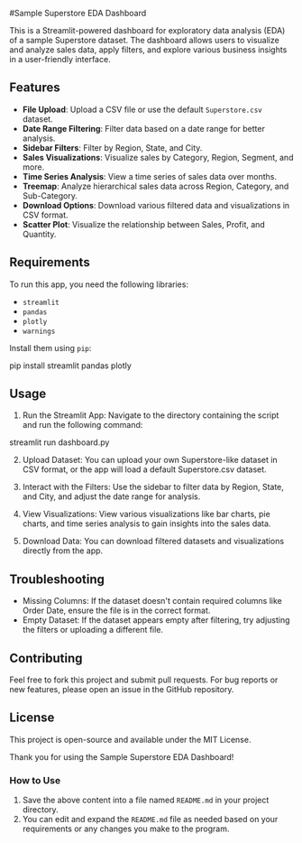 #Sample Superstore EDA Dashboard 

This is a Streamlit-powered dashboard for exploratory data analysis (EDA) of a sample Superstore dataset. The dashboard allows users to visualize and analyze sales data, apply filters, and explore various business insights in a user-friendly interface. 

## Features 

- **File Upload**: Upload a CSV file or use the default `Superstore.csv` dataset.
- **Date Range Filtering**: Filter data based on a date range for better analysis.
- **Sidebar Filters**: Filter by Region, State, and City.
- **Sales Visualizations**: Visualize sales by Category, Region, Segment, and more.
- **Time Series Analysis**: View a time series of sales data over months.
- **Treemap**: Analyze hierarchical sales data across Region, Category, and Sub-Category.
- **Download Options**: Download various filtered data and visualizations in CSV format.
- **Scatter Plot**: Visualize the relationship between Sales, Profit, and Quantity.

## Requirements 

To run this app, you need the following libraries:

- `streamlit`
- `pandas`
- `plotly`
- `warnings`

Install them using `pip`:

pip install streamlit pandas plotly

## Usage
1. Run the Streamlit App: Navigate to the directory containing the script and run the following command:

streamlit run dashboard.py

2. Upload Dataset: You can upload your own Superstore-like dataset in CSV format, or the app will load a default Superstore.csv dataset.

3. Interact with the Filters: Use the sidebar to filter data by Region, State, and City, and adjust the date range for analysis.

4. View Visualizations: View various visualizations like bar charts, pie charts, and time series analysis to gain insights into the sales data.

5. Download Data: You can download filtered datasets and visualizations directly from the app.

## Troubleshooting
- Missing Columns: If the dataset doesn't contain required columns like Order Date, ensure the file is in the correct format.
- Empty Dataset: If the dataset appears empty after filtering, try adjusting the filters or uploading a different file.

## Contributing
Feel free to fork this project and submit pull requests. For bug reports or new features, please open an issue in the GitHub repository.

## License
This project is open-source and available under the MIT License.

Thank you for using the Sample Superstore EDA Dashboard!

### How to Use ###
1. Save the above content into a file named `README.md` in your project directory.
2. You can edit and expand the `README.md` file as needed based on your requirements or any changes you make to the program.

